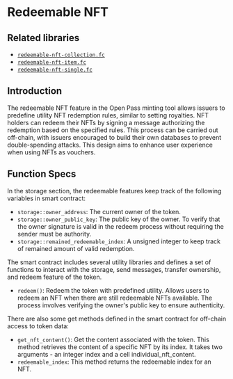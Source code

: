 # Redeemable NFT


## Related libraries
- [`redeemable-nft-collection.fc`](https://github.com/moven0831/The-One-Pass-HackaTON/blob/main/contracts/sources/redeemable-nft-collection.fc)
- [`redeemable-nft-item.fc`](https://github.com/moven0831/The-One-Pass-HackaTON/blob/main/contracts/sources/redeemable-nft-item.fc)
- [`redeemable-nft-single.fc`](https://github.com/moven0831/The-One-Pass-HackaTON/blob/main/contracts/sources/redeemable-nft-single.fc)

## Introduction
The redeemable NFT feature in the Open Pass minting tool allows issuers to predefine utility NFT redemption rules, similar to setting royalties. NFT holders can redeem their NFTs by signing a message authorizing the redemption based on the specified rules. This process can be carried out off-chain, with issuers encouraged to build their own databases to prevent double-spending attacks. This design aims to enhance user experience when using NFTs as vouchers.


## Function Specs
In the storage section, the redeemable features keep track of the following variables in smart contract:

- `storage::owner_address`: The current owner of the token.
- `storage::owner_public_key`: The public key of the owner. To verify that the owner signature is valid in the redeem process without requiring the sender must be authority.
- `storage::remained_redeemable_index`: A unsigned integer to keep track of remained amount of valid redemption.

The smart contract includes several utility libraries and defines a set of functions to interact with the storage, send messages, transfer ownership, and redeem feature of the token.

- `redeem()`: Redeem the token with predefined utility. Allows users to redeem an NFT when there are still redeemable NFTs available. The process involves verifying the owner's public key to ensure authenticity.

There are also some get methods defined in the smart contract for off-chain access to token data:

- `get_nft_content()`: Get the content associated with the token. This method retrieves the content of a specific NFT by its index. It takes two arguments - an integer index and a cell individual_nft_content.
- `redeemable_index`: This method returns the redeemable index for an NFT.